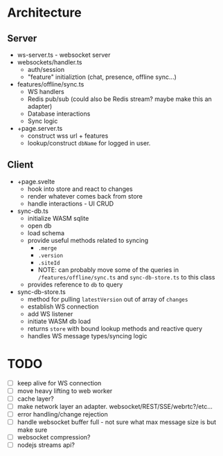 # Architecture

## Server

- ws-server.ts - websocket server
- websockets/handler.ts
  - auth/session
  - "feature" initializtion (chat, presence, offline sync...)
- features/offline/sync.ts
  - WS handlers
  - Redis pub/sub (could also be Redis stream? maybe make this an adapter)
  - Database interactions
  - Sync logic
- +page.server.ts
  - construct wss url + features
  - lookup/construct `dbName` for logged in user.


## Client

- +page.svelte
  - hook into store and react to changes
  - render whatever comes back from store
  - handle interactions - UI CRUD
- sync-db.ts
  - initialize WASM sqlite
  - open db
  - load schema
  - provide useful methods related to syncing
    - `.merge`
    - `.version`
    - `.siteId`
    - NOTE: can probably move some of the queries in `/features/offline/sync.ts` and `sync-db-store.ts` to this class
  - provides reference to `db` to query
- sync-db-store.ts
  - method for pulling `latestVersion` out of array of `changes`
  - establish WS connection
  - add WS listener
  - initiate WASM db load
  - returns `store` with bound lookup methods and reactive query
  - handles WS message types/syncing logic

# TODO

- [ ] keep alive for WS connection
- [ ] move heavy lifting to web worker
- [ ] cache layer?
- [ ] make network layer an adapter. websocket/REST/SSE/webrtc?/etc...
- [ ] error handling/change rejection
- [ ] handle websocket buffer full - not sure what max message size is but make sure
- [ ] websocket compression?
- [ ] nodejs streams api?
